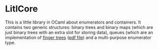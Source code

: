 # LitlCore

This is a little library in OCaml about enumerators and containers. It contains two generic structures: binary trees and binary
maps (which are just binary trees with an extra slot for storing data), queues (which are an implementation of [finger trees](http://www.staff.city.ac.uk/~ross/papers/FingerTree.html) ([pdf file](https://pdfs.semanticscholar.org/17e7/8b45eb775fe286b3763adc78fdd85a3c09e4.pdf)) and a multi-purpose enumerator type.
